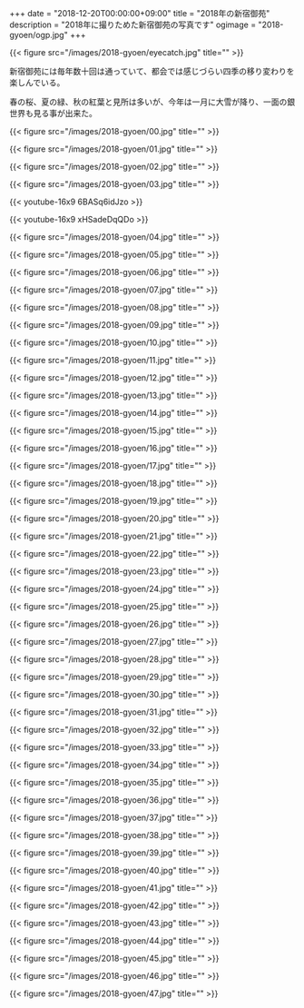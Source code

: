 +++
date = "2018-12-20T00:00:00+09:00"
title = "2018年の新宿御苑"
description = "2018年に撮りためた新宿御苑の写真です"
ogimage = "2018-gyoen/ogp.jpg"
+++

{{< figure src="/images/2018-gyoen/eyecatch.jpg" title="" >}}

新宿御苑には毎年数十回は通っていて、都会では感じづらい四季の移り変わりを楽しんでいる。

春の桜、夏の緑、秋の紅葉と見所は多いが、今年は一月に大雪が降り、一面の銀世界も見る事が出来た。

{{< figure src="/images/2018-gyoen/00.jpg" title="" >}}

{{< figure src="/images/2018-gyoen/01.jpg" title="" >}}

{{< figure src="/images/2018-gyoen/02.jpg" title="" >}}

{{< figure src="/images/2018-gyoen/03.jpg" title="" >}}

{{< youtube-16x9 6BASq6idJzo >}}

{{< youtube-16x9 xHSadeDqQDo >}}

{{< figure src="/images/2018-gyoen/04.jpg" title="" >}}

{{< figure src="/images/2018-gyoen/05.jpg" title="" >}}

{{< figure src="/images/2018-gyoen/06.jpg" title="" >}}

{{< figure src="/images/2018-gyoen/07.jpg" title="" >}}

{{< figure src="/images/2018-gyoen/08.jpg" title="" >}}

{{< figure src="/images/2018-gyoen/09.jpg" title="" >}}

{{< figure src="/images/2018-gyoen/10.jpg" title="" >}}

{{< figure src="/images/2018-gyoen/11.jpg" title="" >}}

{{< figure src="/images/2018-gyoen/12.jpg" title="" >}}

{{< figure src="/images/2018-gyoen/13.jpg" title="" >}}

{{< figure src="/images/2018-gyoen/14.jpg" title="" >}}

{{< figure src="/images/2018-gyoen/15.jpg" title="" >}}

{{< figure src="/images/2018-gyoen/16.jpg" title="" >}}

{{< figure src="/images/2018-gyoen/17.jpg" title="" >}}

{{< figure src="/images/2018-gyoen/18.jpg" title="" >}}

{{< figure src="/images/2018-gyoen/19.jpg" title="" >}}

{{< figure src="/images/2018-gyoen/20.jpg" title="" >}}

{{< figure src="/images/2018-gyoen/21.jpg" title="" >}}

{{< figure src="/images/2018-gyoen/22.jpg" title="" >}}

{{< figure src="/images/2018-gyoen/23.jpg" title="" >}}

{{< figure src="/images/2018-gyoen/24.jpg" title="" >}}

{{< figure src="/images/2018-gyoen/25.jpg" title="" >}}

{{< figure src="/images/2018-gyoen/26.jpg" title="" >}}

{{< figure src="/images/2018-gyoen/27.jpg" title="" >}}

{{< figure src="/images/2018-gyoen/28.jpg" title="" >}}

{{< figure src="/images/2018-gyoen/29.jpg" title="" >}}

{{< figure src="/images/2018-gyoen/30.jpg" title="" >}}

{{< figure src="/images/2018-gyoen/31.jpg" title="" >}}

{{< figure src="/images/2018-gyoen/32.jpg" title="" >}}

{{< figure src="/images/2018-gyoen/33.jpg" title="" >}}

{{< figure src="/images/2018-gyoen/34.jpg" title="" >}}

{{< figure src="/images/2018-gyoen/35.jpg" title="" >}}

{{< figure src="/images/2018-gyoen/36.jpg" title="" >}}

{{< figure src="/images/2018-gyoen/37.jpg" title="" >}}

{{< figure src="/images/2018-gyoen/38.jpg" title="" >}}

{{< figure src="/images/2018-gyoen/39.jpg" title="" >}}

{{< figure src="/images/2018-gyoen/40.jpg" title="" >}}

{{< figure src="/images/2018-gyoen/41.jpg" title="" >}}

{{< figure src="/images/2018-gyoen/42.jpg" title="" >}}

{{< figure src="/images/2018-gyoen/43.jpg" title="" >}}

{{< figure src="/images/2018-gyoen/44.jpg" title="" >}}

{{< figure src="/images/2018-gyoen/45.jpg" title="" >}}

{{< figure src="/images/2018-gyoen/46.jpg" title="" >}}

{{< figure src="/images/2018-gyoen/47.jpg" title="" >}}
